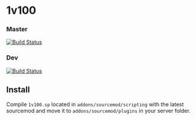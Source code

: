 # 1v100

### Master 

[![Build Status](https://dev.azure.com/qx56jx35/1v100/_apis/build/status/crc1225.1v100?branchName=master&jobName=Build)](https://dev.azure.com/qx56jx35/1v100/_build/latest?definitionId=2&branchName=master)

### Dev 

[![Build Status](https://dev.azure.com/qx56jx35/1v100/_apis/build/status/crc1225.1v100?branchName=dev&jobName=Build)](https://dev.azure.com/qx56jx35/1v100/_build/latest?definitionId=2&branchName=dev)

## Install
Compile ```1v100.sp``` located in ```addons/sourcemod/scripting``` with the latest sourcemod and move it to ```addons/sourcemod/plugins``` in your server folder.
